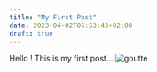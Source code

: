 ```yaml
---
title: "My First Post"
date: 2023-04-02T06:53:43+02:00
draft: true
---
```



Hello  ! This is my first post...
![goutte](/images/goutte.png)

